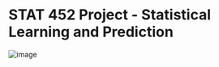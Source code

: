 # STAT 452 Project - Statistical Learning and Prediction

![image](https://github.com/Hooplie/STAT-452-Project/assets/78288771/daf74b4b-985d-458e-9947-1c7cbcabc927)
